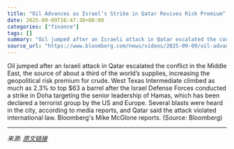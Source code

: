 ```yaml
---
title: "Oil Advances as Israel’s Strike in Qatar Revives Risk Premium"
date: 2025-09-09T16:47:38+08:00
categories: ["finance"]
tags: []
summary: "Oil jumped after an Israeli attack in Qatar escalated the conflict in the Middle East, the source of about a third of the world’s supplies, increasing the geopolitical risk premium for crude. West Tex"
source_url: "https://www.bloomberg.com/news/videos/2025-09-09/oil-advances-as-israel-s-strike-revives-risk-premium-video"
---
```


Oil jumped after an Israeli attack in Qatar escalated the conflict in the Middle East, the source of about a third of the world’s supplies, increasing the geopolitical risk premium for crude. West Texas Intermediate climbed as much as 2.3% to top $63 a barrel after the Israel Defense Forces conducted a strike in Doha targeting the senior leadership of Hamas, which has been declared a terrorist group by the US and Europe. Several blasts were heard in the city, according to media reports, and Qatar said the attack violated international law. Bloomberg's Mike McGlone reports. (Source: Bloomberg)

---

*来源: [原文链接](https://www.bloomberg.com/news/videos/2025-09-09/oil-advances-as-israel-s-strike-revives-risk-premium-video)*
